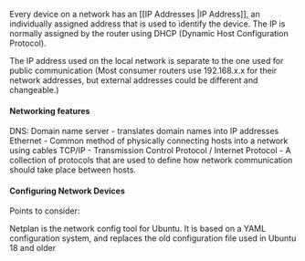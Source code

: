 Every device on a network has an [[IP Addresses |IP Address]], an individually assigned address that is used to identify the device. The IP is normally assigned by the router using DHCP (Dynamic Host Configuration Protocol).

The IP address used on the local network is separate to the one used for public communication (Most consumer routers use 192.168.x.x for their network addresses, but external addresses could be different and changeable.)

#### Networking features
DNS: Domain name server - translates domain names into IP addresses
Ethernet - Common method of physically connecting hosts into a network using cables
TCP/IP - Transmission Control Protocol / Internet Protocol - A collection of protocols that are used to define how network communication should take place between hosts.


#### Configuring Network Devices
Points to consider:


Netplan is the network config tool for Ubuntu. It is based on a YAML configuration system, and replaces the old configuration file used in Ubuntu 18 and older
